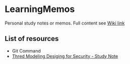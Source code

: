 # LearningMemos
Personal study notes or memos. Full content see  [Wiki link](https://github.com/whatisname/Learning-resources-and-note/wiki)

## List of resources
- Git Command 
- [Thred Modeling Desiging for Security - Study Note](https://github.com/whatisname/Learning-resources-and-note/wiki/Thread-modeling)

